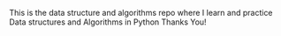 This is the data structure and algorithms repo where I learn and practice Data structures and Algorithms in Python
Thanks You!
